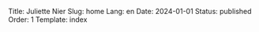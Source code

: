 Title: Juliette Nier
Slug: home
Lang: en
Date: 2024-01-01
Status: published
Order: 1
Template: index